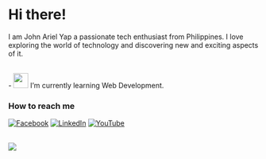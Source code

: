 <h1>Hi there!</h1>
<p>I am John Ariel Yap a passionate tech enthusiast from Philippines. I love exploring the world of technology and discovering new and exciting aspects of it.</p>
<br>
- <img src="https://media.giphy.com/media/WUlplcMpOCEmTGBtBW/giphy.gif" width="30"> I’m currently learning Web Development.

### How to reach me
[![Facebook](https://img.shields.io/badge/Facebook-%231877F2.svg?&style=flat-square&logo=facebook&logoColor=white)](https://facebook.com/arielyap.fb)
[![LinkedIn](https://img.shields.io/badge/LinkedIn-%230077B5.svg?&style=flat-square&logo=linkedin&logoColor=white)](https://www.linkedin.com/in/arielyap69/)
[![YouTube](https://img.shields.io/badge/YouTube-%23FF0000.svg?&style=flat-square&logo=youtube&logoColor=white)](https://www.youtube.com/c/ARIELDEV)
<br>
<br>


![](https://komarev.com/ghpvc/?username=your-github-yapariel)
